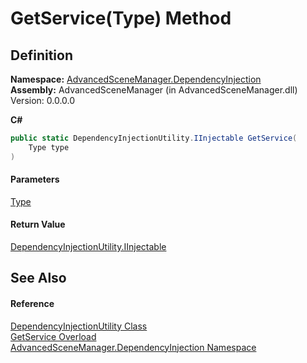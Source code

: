# GetService(Type) Method

## Definition

**Namespace:** [AdvancedSceneManager.DependencyInjection](N_AdvancedSceneManager_DependencyInjection.md)\
**Assembly:** AdvancedSceneManager (in AdvancedSceneManager.dll) Version: 0.0.0.0

**C#**

```c#
public static DependencyInjectionUtility.IInjectable GetService(
	Type type
)
```

#### Parameters

&#x20; [Type](https://learn.microsoft.com/dotnet/api/system.type)&#x20;

#### Return Value

[DependencyInjectionUtility.IInjectable](T_AdvancedSceneManager_DependencyInjection_DependencyInjectionUtility_IInjectable.md)

## See Also

#### Reference

[DependencyInjectionUtility Class](T_AdvancedSceneManager_DependencyInjection_DependencyInjectionUtility.md)\
[GetService Overload](Overload_AdvancedSceneManager_DependencyInjection_DependencyInjectionUtility_GetService.md)\
[AdvancedSceneManager.DependencyInjection Namespace](N_AdvancedSceneManager_DependencyInjection.md)
